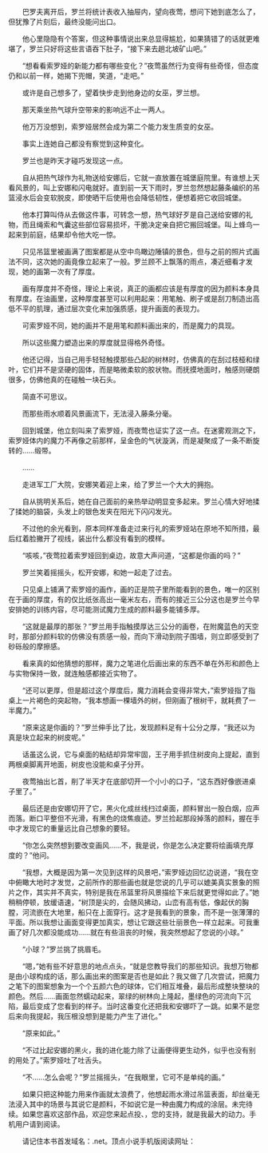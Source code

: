 　　巴罗夫离开后，罗兰将统计表收入抽屉内，望向夜莺，想问下她到底怎么了，但犹豫了片刻后，最终没能问出口。

　　他心里隐隐有个答案，但这种事情说出来总显得尴尬，如果猜错了的话就更难堪了，罗兰只好将这些言语吞下肚子，“接下来去趟北坡矿山吧。”

　　“想看看索罗娅的新能力都有哪些变化？”夜莺虽然行为变得有些奇怪，但态度仍和以前一样，她揭下兜帽，笑道，“走吧。”

　　或许是自己想多了，望着快步走到他身边的女巫，罗兰想。

　　那天乘坐热气球升空带来的影响远不止一两人。

　　他万万没想到，索罗娅居然会成为第二个能力发生质变的女巫。

　　事实上连她自己都没有察觉到这种变化。

　　罗兰也是昨天才碰巧发现这一点。

　　自从把热气球作为礼物送给安娜后，它就一直放置在城堡庭院里。有谁想上天看风景的，叫上安娜和闪电就好。直到前一天下雨时，罗兰忽然想起藤条编织的吊篮浸水后会变软脱皮，即使晒干后使用也会降低韧性，便想着把它收回城堡。

　　他本打算叫侍从去做这件事，可转念一想，热气球好歹是自己送给安娜的礼物，而且绳索和气囊这些部位容易损坏，干脆决定亲自把它搬回城堡。叫上蜂鸟一起来到前庭，结果却令他大吃一惊。

　　只见吊篮里被画满了图案都是从空中鸟瞰边陲镇的景色，但与之前的照片式画法不同，这次她的画竟像立起来了一般。罗兰顾不上飘落的雨点，凑近细看才发现，她的画第一次有了厚度。

　　画有厚度并不奇怪，理论上来说，真正的画都应该是有厚度的因为颜料本身具有厚度。在油画里，这种厚度甚至可以利用起来：用笔触、刷子或是刮刀制造出高低不平的肌理，通过层次变化来加强质感，提升画面的表现力。

　　可索罗娅不同，她的画并不是用笔和颜料画出来的，而是魔力的具现。

　　所以这些魔力塑造出来的厚度就显得格外奇怪。

　　他还记得，当自己用手轻轻触摸那些凸起的树林时，仿佛真的在刮过枝桠和绿叶，它们并不是坚硬的固体，而是略微柔软的胶状物。而抚摸地面时，触感则硬朗很多，仿佛他真的在碰触一块石头。

　　简直不可思议。

　　而那些雨水顺着风景画流下，无法浸入藤条分毫。

　　回到城堡，他立刻叫来了索罗娅，而夜莺也证实了这一点。在迷雾观测之下，索罗娅体内的魔力不再像之前那样，呈金色的气状漩涡，而是凝聚成了一条不断旋转的……缎带。

　　……

　　走进军工厂大院，安娜笑着迎上来，给了罗兰一个大大的拥抱。

　　自从挑明关系后，她在自己面前的亲热举动明显变多起来。罗兰心情大好地揉了揉她的脑袋，头发上的银色发夹在阳光下闪闪发光。

　　不过他的余光看到，原本同样准备走过来行礼的索罗娅站在原地不知所措，最后红着脸撇开了视线，装出什么都没有看到的模样。

　　“咳咳，”夜莺拉着索罗娅回到桌边，故意大声问道，“这都是你画的吗？”

　　罗兰笑着摇摇头，松开安娜，和她一起走了过去。

　　只见桌上铺满了索罗娅的画作，画的正是院子里所能看到的景色，唯一的区别在于画的厚度，有的仅比纸张高出一毫米左右，而有的接近三公分这也是罗兰今早安排她的训练内容，尽可能测试魔力生成的颜料最多能铺多厚。

　　“这就是最厚的那张？”罗兰用手指触摸厚达三公分的画卷，在附魔蓝色的天空时，那部分颜料软的仿佛没有质感一般，而向下滑动到院子围墙，则立即感受到了砂砾般的摩擦感。

　　看来真的如他猜想的那样，魔力之笔进化后画出来的东西不单在外形和颜色上与实物保持一致，就连触感都接近实物了。

　　“还可以更厚，但是超过这个厚度后，魔力消耗会变得非常大，”索罗娅指了指桌上一片褐色的突起物，“我本想画一棵墙外的树，但刚画了根树干，就耗费了一半魔力。”

　　“原来这是你画的？”罗兰伸手比了比，发现颜料足有十公分之厚，“我还以为真是块立起来的树皮呢。”

　　话虽这么说，它与桌面的粘结却异常牢固，王子用手抓住树皮向上提起，直到两根桌脚离开地面，树皮也没能和桌子分开。

　　夜莺抽出匕首，削了半天才在底部切开一个小小的口子，“这东西好像嵌进桌子里了。”

　　最后还是由安娜切开了它，黑火化成丝线扫过桌面，颜料冒出一股白烟，应声而落。断口平整但不光滑，有黑色的烧焦痕迹。罗兰捡起那段掉落的颜料，握在手中才发现它的重量远比自己想象的要轻。

　　“你怎么突然想到要改变画风……不，我是说，你是怎么决定要将绘画填充厚度的？”他问。

　　“我想，大概是因为第一次见到这样的风景吧，”索罗娅边回忆边说道，“我在空中俯瞰大地时才发觉，之前所作的那些画也就是您说的几乎可以媲美真实景象的照片之作，其实并不真实，特别是我在吊篮里将风景描绘下来后就更觉得如此了。”她稍稍停顿，放缓语速，“树顶是尖的，会随风拂动，山峦有高有低，像起伏的胸膛，河流嵌在大地里，船只在上面穿行。这才是我看到的景象，而不是一张薄薄的平面。所以我想让画面变得更加真实，想让它跟这些壮丽景色一样立起来。可我重画了好几次都没能成功……就在有些沮丧的时候，我突然想起了您说的小球。”

　　“小球？”罗兰挑了挑眉毛。

　　“嗯，”她有些不好意思的地点点头，“就是您教导我们的那些知识。我想万物都是由小球构成的话，那么画出来的图案是否也是如此？我又做了几次尝试，把魔力之笔下的图案想象为一个个五颜六色的球体，它们相互堆叠，最后形成整块整块的颜色。然后……画面忽然蠕动起来，翠绿的树林向上隆起，墨绿色的河流向下沉陷，最后变成了您看到的样子。当时这番变化还把我和安娜吓了一跳。如果不是您后来向我提起，我压根没想到是能力产生了进化。”

　　“原来如此。”

　　“不过比起安娜的黑火，我的进化能力除了让画便得更生动外，似乎也没有别的用处了。”索罗娅吐了吐舌头。

　　“不……怎么会呢？”罗兰摇摇头，“在我眼里，它可不是单纯的画。”

　　如果只把这种能力用来作画就太浪费了，他想起雨水滑过吊篮表面，却丝毫无法浸入其中的场景与其说它是颜料，不如说它是一种由魔力构成的涂层。未完待续。如果您喜欢这部作品，欢迎您来起点投、，您的支持，就是我最大的动力。手机用户请到阅读。

　　请记住本书首发域名：.net。顶点小说手机版阅读网址：

